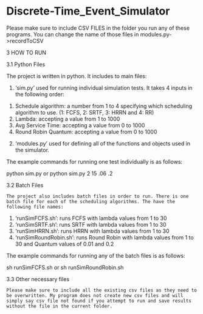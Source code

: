 # Discrete-Time_Event_Simulator

Please make sure to include CSV FILES in the folder you run any of these programs. You can change the name of those files in modules.py->recordToCSV

3	HOW TO RUN

3.1	Python Files

The project is written in python. It includes to main files:

1.	‘sim.py’ used for running individual simulation tests. It takes 4 inputs in the following order:
1)	Schedule algorithm: a number from 1 to 4 specifying which scheduling algorithm to use. (1: FCFS, 2: SRTF, 3: HRRN and 4: RR)
2)	Lambda: accepting a value from 1 to 1000
3)	Avg Service Time: accepting a value from 0 to 1000
4)	Round Robin Quantum: accepting a value from 0 to 1000

2.	‘modules.py’ used for defining all of the functions and objects used in the simulator.

The example commands for running one test individually is as follows:

python sim.py or python sim.py 2 15 .06 .2

3.2	Batch Files

	The project also includes batch files in order to run. There is one batch file for each of the scheduling algorithms. The have the following file names:

1.	‘runSimFCFS.sh’: runs FCFS with lambda values from 1 to 30
2.	‘runSimSRTF.sh’: runs SRTF with lambda values from 1 to 30
3.	‘runSimHRRN.sh’: runs HRRN with lambda values from 1 to 30
4.	‘runSimRoundRobin.sh’: runs Round Robin with lambda values from 1 to 30 and Quantum values of 0.01 and 0.2

The example commands for running any of the batch files is as follows:

sh runSimFCFS.sh or sh runSimRoundRobin.sh

3.3 Other necessary files

	Please make sure to include all the existing csv files as they need to be overwritten. My program does not create new csv files and will simply say csv file not found if you attempt to run and save results without the file in the current folder.
